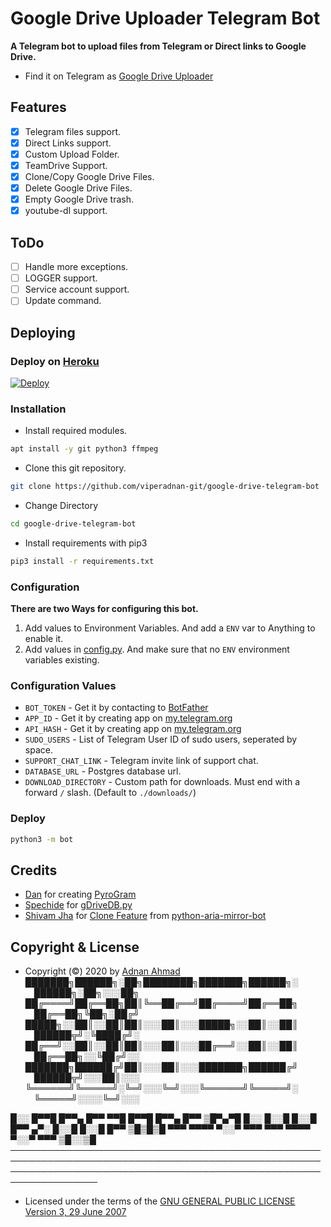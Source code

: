 # Google Drive Uploader Telegram Bot
**A Telegram bot to upload files from Telegram or Direct links to Google Drive.**
- Find it on Telegram as [Google Drive Uploader](https://t.me/uploadgdrivebot)

## Features
- [X] Telegram files support.
- [X] Direct Links support.
- [X] Custom Upload Folder.
- [X] TeamDrive Support.
- [X] Clone/Copy Google Drive Files.
- [X] Delete Google Drive Files.
- [X] Empty Google Drive trash.
- [X] youtube-dl support.

## ToDo 
- [ ] Handle more exceptions.
- [ ] LOGGER support.
- [ ] Service account support.
- [ ] Update command.

## Deploying

### Deploy on [Heroku](https://heroku.com)
[![Deploy](https://www.herokucdn.com/deploy/button.svg)](https://heroku.com/deploy)

### Installation
- Install required modules.
```sh
apt install -y git python3 ffmpeg
```
- Clone this git repository.
```sh 
git clone https://github.com/viperadnan-git/google-drive-telegram-bot
```
- Change Directory
```sh 
cd google-drive-telegram-bot
```
- Install requirements with pip3
```sh 
pip3 install -r requirements.txt
```

### Configuration
**There are two Ways for configuring this bot.**
1. Add values to Environment Variables. And add a `ENV` var to Anything to enable it.
2. Add values in [config.py](./bot/config.py). And make sure that no `ENV` environment variables existing.

### Configuration Values
- `BOT_TOKEN` - Get it by contacting to [BotFather](https://t.me/botfather)
- `APP_ID` - Get it by creating app on [my.telegram.org](https://my.telegram.org/apps)
- `API_HASH` - Get it by creating app on [my.telegram.org](https://my.telegram.org/apps)
- `SUDO_USERS` - List of Telegram User ID of sudo users, seperated by space.
- `SUPPORT_CHAT_LINK` - Telegram invite link of support chat.
- `DATABASE_URL` - Postgres database url.
- `DOWNLOAD_DIRECTORY` - Custom path for downloads. Must end with a forward `/` slash. (Default to `./downloads/`)

### Deploy 
```sh 
python3 -m bot
```

## Credits
- [Dan](https://github.com/delivrance) for creating [PyroGram](https://pyrogram.org)
- [Spechide](https://github.com/Spechide) for [gDriveDB.py](./bot/helpers/sql_helper/gDriveDB.py)
- [Shivam Jha](https://github.com/lzzy12) for [Clone Feature](./bot/helpers/gdrive_utils/gDrive.py) from [python-aria-mirror-bot](https://github.com/lzzy12/python-aria-mirror-bot)

## Copyright & License
- Copyright (©) 2020 by [Adnan Ahmad](https://github.com/viperadnan-git)
███████╗██████╗░██╗████████╗███████╗██████╗░    ██████╗░██╗░░░██╗  
██╔════╝██╔══██╗██║╚══██╔══╝██╔════╝██╔══██╗    ██╔══██╗╚██╗░██╔╝  
█████╗░░██║░░██║██║░░░██║░░░█████╗░░██║░░██║    ██████╦╝░╚████╔╝░  
██╔══╝░░██║░░██║██║░░░██║░░░██╔══╝░░██║░░██║    ██╔══██╗░░╚██╔╝░░  
███████╗██████╔╝██║░░░██║░░░███████╗██████╔╝    ██████╦╝░░░██║░░░  
╚══════╝╚═════╝░╚═╝░░░╚═╝░░░╚══════╝╚═════╝░    ╚═════╝░░░░╚═╝░░░  

█░░ █▀▀█ █▀▀▄ █▀▀ ▀▀█ █▀▀█ █▀▀▄ █▀▀ ▒█▀▄▀█ 
█░░ █░░█ █░░█ █▀▀ ▄▀░ █░░█ █░░█ █▀▀ ▒█▒█▒█ 
▀▀▀ ▀▀▀▀ ▀░░▀ ▀▀▀ ▀▀▀ ▀▀▀▀ ▀░░▀ ▀▀▀ ▒█░░▒█
────────────────────────────────────────────────────────────────────────────────────────────────────────────────────────────────────────────────────────────────────
- Licensed under the terms of the [GNU GENERAL PUBLIC LICENSE Version 3, 29 June 2007](./LICENSE)
